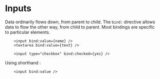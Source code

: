 # Inputs 

Data ordinarily flows down, from parent to child. The <code>bind:</code> directive allows data to flow the other way, from child to parent. Most bindings are specific to particular elements.

```
    <input bind:value={name} /> 
    <textarea bind:value={text} />

    <input type="checkbox" bind:checked={yes} />
```
Using shorthand : 
```
    <input bind:value />
```